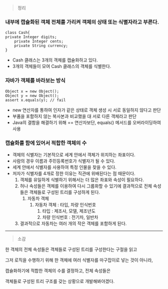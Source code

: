 > 정리
> 

### 내부에 캡슐화된 객체 전체를 가리켜 객체의 상태 또는 식별자라고 부른다.

```
class Cash{
private Integer digits;
    private Integer cents;
    private String currency;
}
```

- Cash 클래스는 3개의 객체를 캡슐화하고 있다.
- 3개의 객체들이 모여  Cash 클래스의 객체를 식별한다.

### 자바가 객체를 바라보는 방식

```
Object x = new Object();
Object y = new Object();
assert x.equals(y); // fail
```

- new 연산자를 통하여 인자가 같은 상태로 객체 생성 시 서로 동일하지 않다고 판단
- 부품을 포함하지 않는 복사본과 비교했을 대 서로 다른 객체라고 판단
- Java의 결함을 해결하기 위해 == 연산자보단, equals() 메서드를 오버라이딩하여 사용

### 캡슐화를 함에 있어서 적합한 객체의 수

- 객체의 식별자는 기본적으로 세계 안에서 객체가 위치하는 좌표이다.
- 사람의 경우 이름과 주민등록번호가 식별자가 될 수 있다.
- 세계 안에서 식별자를 사용하여 특정 인물을 찾을 수  있다.
- 저자가 식별자를 4개로 정한 이유는 직관에 위배된다는 점 때문이다.
    1. 객체를 유일하게 식별하기 위해서는 더 많은 좌표와 속성이 필요하다. 
    2. 허나 속성들은 객체를 이용하여 다시 그룹화할 수 있기에 결과적으로 전체 속성들은 객체들로 구성된 트리를 구성하게 된다. 
        1. 자동차 객체
            1. 자동차 객체 : 타입, 차량 인식번호
                1. 타입 : 제조사, 모델, 제조년도
                2. 차량 인식번호 : 전기차, 일반차  
    3. 결과적으로 자동차는 여러 개의 작은 객체를 포함하게 된다. 
    

---

> 소감
> 

한 객체의 전체 속성들은 객체들로 구성된 트리를 구성한다는 구절을 읽고 

그저 로직을 수행하기 위해 한 객체에 여러 식별자를 마구잡이로 넣는 것이 아니라,  

캡슐화하기에 적합한 객체의 수를 결정하고, 전체 속성들은 

객체들로 구성된 트리 구조를 갖는 상황으로 개발해봐야겠다.
